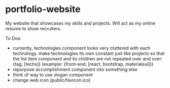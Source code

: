 # portfolio-website
My website that showcases my skills and projects. Will act as my online resume to show recruiters.

To Dos:
- currently, technologies component looks very cluttered with each technology. make technologies its own constant just like projects so that the list item component and its children are not repeated over and over: {tag, [techs]} (example: {front-end, [react, bootstrap, materialsui]})
- repurpose accomplishment component into something else
- think of way to use slogan component
- change web icon (public/favicon.ico)
